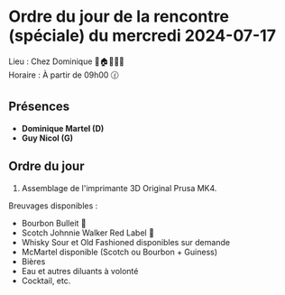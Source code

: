 # Ordre du jour de la rencontre (spéciale) du mercredi 2024-07-17

Lieu :    Chez Dominique  🎄🏠🌳🌲🌵    
Horaire : À partir de 09h00 🕜  
## Présences
* **Dominique Martel (D)**  
* **Guy Nicol (G)**  

## Ordre du jour
1. Assemblage de l'imprimante 3D Original Prusa  MK4.

Breuvages disponibles :
  * Bourbon Bulleit 🥃  
  * Scotch Johnnie Walker Red Label 🥃
  * Whisky Sour et Old Fashioned disponibles sur demande
  * McMartel disponible (Scotch ou Bourbon + Guiness)
  * Bières
  * Eau et autres diluants à volonté
  * Cocktail, etc.
